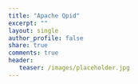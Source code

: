 ```yaml
---
title: "Apache Qpid" 
excerpt: ""
layout: single
author_profile: false
share: true
comments: true
header:
   teaser: /images/placeholder.jpg
---
```


